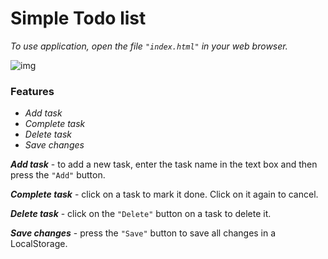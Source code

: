 # Simple Todo list

_To use application, open the file ```"index.html"``` in your web browser._

![img](https://github.com/vlad-nefodov/simple-todo/assets/90212122/6f3b4ff2-3ee4-4dc8-a1a5-7a44fbb96045)
### Features
- _Add task_
- _Complete task_
- _Delete task_
- _Save changes_

___Add task___ - to add a new task, enter the task name in the text box and then press the ```"Add"``` button.

___Complete task___ - click on a task to mark it done. Click on it again to cancel.

___Delete task___ - click on the ```"Delete"``` button on a task to delete it.

___Save changes___ - press the ```"Save"``` button to save all changes in a LocalStorage.
